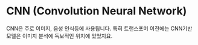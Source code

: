 # CNN (Convolution Neural Network)

CNN은 주로 이미지, 음성 인식등에 사용됩니다. 특히 트랜스포머 이전에는 CNN기반 모델은 이미지 분석에 독보적인 위치에 있었지요.